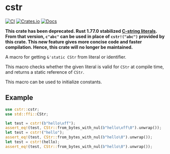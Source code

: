 # cstr

[![CI](https://github.com/upsuper/cstr/workflows/CI/badge.svg)](https://github.com/upsuper/cstr/actions)
[![Crates.io](https://img.shields.io/crates/v/cstr.svg)](https://crates.io/crates/cstr)
[![Docs](https://docs.rs/cstr/badge.svg)](https://docs.rs/cstr)

<!-- cargo-sync-readme start -->

**This crate has been deprecated.
Rust 1.77.0 stabilized [C-string literals][c-string-literal].
From that version, `c"abc"` can be used in place of `cstr!("abc")` provided by this crate.
This new feature gives more concise code and faster compilation.
Hence, this crate will no longer be maintained.**

[c-string-literal]: https://blog.rust-lang.org/2024/03/21/Rust-1.77.0.html#c-string-literals

A macro for getting `&'static CStr` from literal or identifier.

This macro checks whether the given literal is valid for `CStr`
at compile time, and returns a static reference of `CStr`.

This macro can be used to initialize constants.

## Example

```rust
use cstr::cstr;
use std::ffi::CStr;

let test = cstr!(b"hello\xff");
assert_eq!(test, CStr::from_bytes_with_nul(b"hello\xff\0").unwrap());
let test = cstr!("hello");
assert_eq!(test, CStr::from_bytes_with_nul(b"hello\0").unwrap());
let test = cstr!(hello);
assert_eq!(test, CStr::from_bytes_with_nul(b"hello\0").unwrap());
```

<!-- cargo-sync-readme end -->
